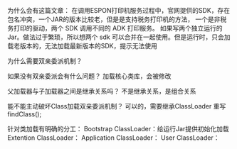 为什么会有这篇文章：
在调用ESPON打印机服务过程中，官网提供的SDK，存在包名冲突，一个JAR的版本比较老，但是是支持税务打印机的方法，
一个是非税务打印的驱动，两个 SDK 调用不同的 ADK 打印服务。 如果写两个独立运行的Jar。做法过于繁琐，所以想两个
sdk 可以合并在一起使用。但是运行时，只会加载老版本的，无法加载最新版本的SDK，提示无法使用

为什么需要双亲委派机制？

如果没有双亲委派会有什么问题？
加载核心类库，会被修改

父加载器与子加载器之间是继承关系吗？
不是继承关系，是组合关系

能不能主动破坏Class加载双亲委派机制？
可以的，需要继承ClassLoader 重写 findClass();

针对类加载有明确的分工：
Bootstrap ClassLoader：给运行Jar提供初始化加载
Extention ClassLoader：
Application ClassLoader：
User        ClassLoader：
